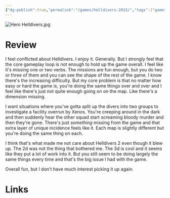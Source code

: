 ```yaml
---
{"dg-publish":true,"permalink":"/games/helldivers-2015/","tags":["games","streamed"],"created":"2024-07-23","updated":"2025-09-04"}
---
```



![Hero Helldivers.jpg](/img/user/Attachments/Hero%20Helldivers.jpg)

# Review

I feel conflicted about Helldivers. I enjoy it. Generally. But I strongly feel that the core gameplay loop is not enough to hold up the game overall. I feel like it's missing one or two verbs. The missions are fun enough, but you do two or three of them and you can see the shape of the rest of the game. I know there's the increasing difficulty. But my core problem is that no matter how easy or hard the game is, you're doing the same things over and over and I feel like there's just not quite enough going on on the map. Like there's a dimension missing.

I want situations where you've gotta split up the divers into two groups to investigate a facility overrun by Xenos. You're creeping around in the dark and then suddenly hear the other squad start screaming bloody murder and then they're gone. There's just *something* missing from the game and that extra layer of unique incidence feels like it. Each map is slightly different but you're doing the same thing on each.

I think that's what made me not care about Helldivers 2 even though it blew up. The 2d was not the thing that bothered me. The 3d is cool and it seems like they put a lot of work into it. But you still seem to be doing largely the same things every time and that's the big issue I had with the game.

Overall fun, but I don't have much interest picking it up again.

# Links

